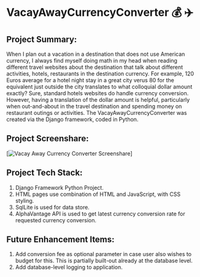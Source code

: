 # VacayAwayCurrencyConverter :moneybag: :airplane:

## Project Summary: 
When I plan out a vacation in a destination that does not use American currency, I always find myself doing math in my head when reading different travel websites about the destination that talk about different activities, hotels, restaurants in the destination currency. For example, 120 Euros average for a hotel night stay in a great city verus 80 for the equivalent just outside the city translates to what colloquial dollar amount exactly? Sure, standard hotels websites do handle currency conversion. However, having a translation of the dollar amount is helpful, particularly when out-and-about in the travel destination and spending money on restaurant outings or activities.
The VacayAwayCurrencyConverter was created via the Django framework, coded in Python.

## Project Screenshare: 
[![Vacay Away Currency Converter Screenshare](https://github.com/Mariposa21/VacayAwayCurrencyConverter/assets/90941845/475d6c02-c62c-46de-bc01-77570c5d0875)]

## Project Tech Stack: 
1. Django Framework Python Project.
2. HTML pages use combination of HTML and JavaScript, with CSS styling.
3. SqlLite is used for data store. 
4. AlphaVantage API is used to get latest currency conversion rate for requested currency conversion.

## Future Enhancement Items: 
1. Add conversion fee as optional parameter in case user also wishes to budget for this. This is partially built-out already at the database level. 
2. Add database-level logging to application. 
